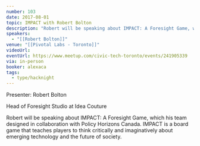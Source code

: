 ```yaml
---
number: 103
date: 2017-08-01
topic: IMPACT with Robert Bolton
description: "Robert will be speaking about IMPACT: A Foresight Game, which his team designed in collaboration with Policy Horizons Canada. IMPACT is a board game that teaches players to think critically and imaginatively about emerging technology and the future of society."
speakers:
  - "[[Robert Bolton]]"
venue: "[[Pivotal Labs - Toronto]]"
videoUrl: 
eventUrl: https://www.meetup.com/civic-tech-toronto/events/241905339
via: in-person
booker: alexaca
tags:
  - type/hacknight
---
```


Presenter: Robert Bolton

Head of Foresight Studio at Idea Couture

Robert will be speaking about IMPACT: A Foresight Game, which his team designed in collaboration with Policy Horizons Canada. IMPACT is a board game that teaches players to think critically and imaginatively about emerging technology and the future of society.
